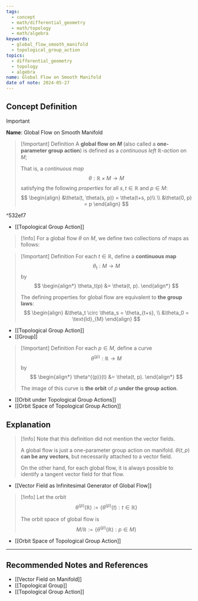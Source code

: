 ```yaml
---
tags:
  - concept
  - math/differential_geometry
  - math/topology
  - math/algebra
keywords:
  - global_flow_smooth_manifold
  - topological_group_action
topics:
  - differential_geometry
  - topology
  - algebra
name: Global Flow on Smooth Manifold
date of note: 2024-05-27
---
```


## Concept Definition

>[!important]
>**Name**: Global Flow on Smooth Manifold

>[!important] Definition
>A **global flow on $M$** (also called a **one-parameter group action**) is defined as a *continuous left $\mathbb{R}$-action* on $M$; 
>
>That is, a *continuous map* $$\theta: \mathbb{R} \times M \rightarrow M$$ satisfying the following *properties* for all $s, t \in \mathbb{R}$ and $p \in M$:
>$$
> \begin{align}
> &\theta(t, \theta(s, p)) = \theta(t+s, p)\\ \\
> &\theta(0, p) = p 
> \end{align}
>$$ 

^532ef7

- [[Topological Group Action]]

>[!info]
>For a global flow $\theta$ on $M$, we define two collections of maps as follows:


>[!important] Definition
> For each $t\in \mathbb{R}$, define a **continuous map** $$\theta_t: M \rightarrow M$$ by
>$$  
> \begin{align*}
> \theta_t(p) &= \theta(t, p). 
> \end{align*}
>$$  
>
>The defining properties for global flow are equivalent to **the group laws**:
>$$
> \begin{align}
> &\theta_t \circ \theta_s = \theta_{t+s}, \\
> &\theta_0 = \text{Id}_{M} 
> \end{align}
>$$ 
>

- [[Topological Group Action]]
- [[Group]]


>[!important] Definition
> For each $p \in M$, define a curve $$\theta^{(p)}: \mathbb{R} \rightarrow M$$ by
>$$ 
> \begin{align*}
> \theta^{(p)}(t) &= \theta(t, p).
> \end{align*}
>$$  
>
>The image of this curve is **the orbit** of $p$ **under the group action**.

- [[Orbit under Topological Group Actions]]
- [[Orbit Space of Topological Group Action]]

## Explanation

>[!info]
>Note that this definition did not mention the vector fields. 
>
>A global flow is just a one-parameter group action on manifold. $\theta(t, p)$ **can be any vectors**, but necessarily attached to a vector field.
>
>On the other hand, for each global flow, it is always possible to identify a tangent vector field for that flow. 

- [[Vector Field as Infinitesimal Generator of Global Flow]]

>[!info]
>Let the orbit 
>$$
>\theta^{(p)}(\mathbb{R}):= \{ \theta^{(p)}(t): t\in \mathbb{R}  \}
>$$
>
>The orbit space of global flow is 
>$$
>M / \mathbb{R} := \{ \theta^{(p)}(\mathbb{R}) : p \in M \}
>$$ 

- [[Orbit Space of Topological Group Action]]



-----------
##  Recommended Notes and References

- [[Vector Field on Manifold]]
- [[Topological Group]]
- [[Topological Group Action]]
